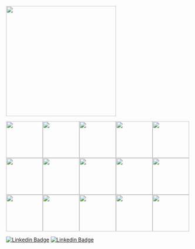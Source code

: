 
<img src="https://user-images.githubusercontent.com/77255300/110394047-814a5680-804a-11eb-85b1-821a6b6c2d3c.PNG" width=300>


<img src="https://user-images.githubusercontent.com/77255300/110390237-6e348800-8044-11eb-863e-9c4d53ffb9bd.png" width=100><img src="https://user-images.githubusercontent.com/77255300/110390615-0599db00-8045-11eb-8f64-b6d148135ab1.png" width=100><img src="https://user-images.githubusercontent.com/77255300/110390711-27935d80-8045-11eb-9f52-97e7cc052f13.png" width=100><img src="https://user-images.githubusercontent.com/77255300/110392360-95d91f80-8047-11eb-90dc-c966ef91ef6c.png" width=100><img src="https://user-images.githubusercontent.com/77255300/110392448-b0ab9400-8047-11eb-82be-8971d672d58c.png" width=100><img src="https://user-images.githubusercontent.com/77255300/110392508-cae57200-8047-11eb-901e-0f1423bef903.png" width=100><img src="https://user-images.githubusercontent.com/77255300/110392598-f49e9900-8047-11eb-94fe-d1aaf8bb0fa9.png" width=100><img src="https://user-images.githubusercontent.com/77255300/110392651-0849ff80-8048-11eb-810a-140879936f62.png" width=100><img src="https://user-images.githubusercontent.com/77255300/110392703-20218380-8048-11eb-9abc-123112c10de6.png" width=100><img src="https://user-images.githubusercontent.com/77255300/110392761-38919e00-8048-11eb-9401-69c5c8ff7152.png" width=100><img src="https://user-images.githubusercontent.com/77255300/110392806-4e06c800-8048-11eb-885e-8777c6ecbf3e.png" width=100><img src="https://user-images.githubusercontent.com/77255300/110392859-60810180-8048-11eb-8e8e-f9b902dc6504.png" width=100><img src="https://user-images.githubusercontent.com/77255300/110392946-83131a80-8048-11eb-9dde-4d79d21fe05d.png" width=100><img src="https://user-images.githubusercontent.com/77255300/110392978-91f9cd00-8048-11eb-8ee0-668014f02735.png" width=100><img src="https://user-images.githubusercontent.com/77255300/110393012-a2aa4300-8048-11eb-95af-732334e8a50a.png" width=100>





















[![Linkedin Badge](https://img.shields.io/badge/LinkedIn-0077B5?style=for-the-badge&logo=linkedin&logoColor=white&link=https://www.linkedin.com/in/prasempreweb/)](https://www.linkedin.com/in/prasempreweb/)
[![Linkedin Badge](https://img.shields.io/badge/GitHub-100000?style=for-the-badge&logo=github&logoColor=white&link=https://https://github.com/PraSempreWeb/)](https://github.com/PraSempreWeb/)  

